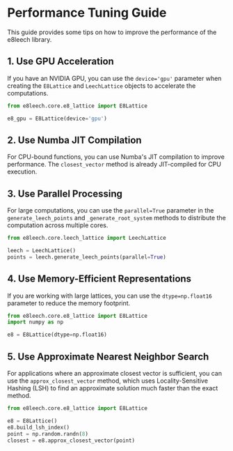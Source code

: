 # Performance Tuning Guide

This guide provides some tips on how to improve the performance of the e8leech library.

## 1. Use GPU Acceleration

If you have an NVIDIA GPU, you can use the `device='gpu'` parameter when creating the `E8Lattice` and `LeechLattice` objects to accelerate the computations.

```python
from e8leech.core.e8_lattice import E8Lattice

e8_gpu = E8Lattice(device='gpu')
```

## 2. Use Numba JIT Compilation

For CPU-bound functions, you can use Numba's JIT compilation to improve performance. The `closest_vector` method is already JIT-compiled for CPU execution.

## 3. Use Parallel Processing

For large computations, you can use the `parallel=True` parameter in the `generate_leech_points` and `_generate_root_system` methods to distribute the computation across multiple cores.

```python
from e8leech.core.leech_lattice import LeechLattice

leech = LeechLattice()
points = leech.generate_leech_points(parallel=True)
```

## 4. Use Memory-Efficient Representations

If you are working with large lattices, you can use the `dtype=np.float16` parameter to reduce the memory footprint.

```python
from e8leech.core.e8_lattice import E8Lattice
import numpy as np

e8 = E8Lattice(dtype=np.float16)
```

## 5. Use Approximate Nearest Neighbor Search

For applications where an approximate closest vector is sufficient, you can use the `approx_closest_vector` method, which uses Locality-Sensitive Hashing (LSH) to find an approximate solution much faster than the exact method.

```python
from e8leech.core.e8_lattice import E8Lattice

e8 = E8Lattice()
e8.build_lsh_index()
point = np.random.randn(8)
closest = e8.approx_closest_vector(point)
```
